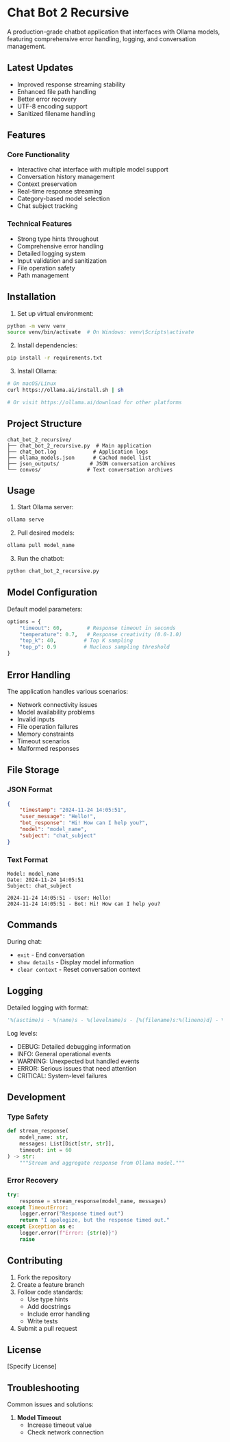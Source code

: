 # Chat Bot 2 Recursive

A production-grade chatbot application that interfaces with Ollama models, featuring comprehensive error handling, logging, and conversation management.

## Latest Updates

* Improved response streaming stability
* Enhanced file path handling
* Better error recovery
* UTF-8 encoding support
* Sanitized filename handling

## Features

### Core Functionality

* Interactive chat interface with multiple model support
* Conversation history management
* Context preservation
* Real-time response streaming
* Category-based model selection
* Chat subject tracking

### Technical Features

* Strong type hints throughout
* Comprehensive error handling
* Detailed logging system
* Input validation and sanitization
* File operation safety
* Path management

## Installation


1. Set up virtual environment:

```bash
python -m venv venv
source venv/bin/activate  # On Windows: venv\Scripts\activate
```


2. Install dependencies:

```bash
pip install -r requirements.txt
```


3. Install Ollama:

```bash
# On macOS/Linux
curl https://ollama.ai/install.sh | sh

# Or visit https://ollama.ai/download for other platforms
```

## Project Structure

```
chat_bot_2_recursive/
├── chat_bot_2_recursive.py  # Main application
├── chat_bot.log            # Application logs
├── ollama_models.json      # Cached model list
├── json_outputs/          # JSON conversation archives
└── convos/               # Text conversation archives
```

## Usage


1. Start Ollama server:

```bash
ollama serve
```


2. Pull desired models:

```bash
ollama pull model_name
```


3. Run the chatbot:

```bash
python chat_bot_2_recursive.py
```

## Model Configuration

Default model parameters:

```python
options = {
    "timeout": 60,        # Response timeout in seconds
    "temperature": 0.7,   # Response creativity (0.0-1.0)
    "top_k": 40,         # Top K sampling
    "top_p": 0.9         # Nucleus sampling threshold
}
```

## Error Handling

The application handles various scenarios:

* Network connectivity issues
* Model availability problems
* Invalid inputs
* File operation failures
* Memory constraints
* Timeout scenarios
* Malformed responses

## File Storage

### JSON Format

```json
{
    "timestamp": "2024-11-24 14:05:51",
    "user_message": "Hello!",
    "bot_response": "Hi! How can I help you?",
    "model": "model_name",
    "subject": "chat_subject"
}
```

### Text Format

```text
Model: model_name
Date: 2024-11-24 14:05:51
Subject: chat_subject

2024-11-24 14:05:51 - User: Hello!
2024-11-24 14:05:51 - Bot: Hi! How can I help you?
```

## Commands

During chat:

* `exit` - End conversation
* `show details` - Display model information
* `clear context` - Reset conversation context

## Logging

Detailed logging with format:

```python
'%(asctime)s - %(name)s - %(levelname)s - [%(filename)s:%(lineno)d] - %(message)s'
```

Log levels:

* DEBUG: Detailed debugging information
* INFO: General operational events
* WARNING: Unexpected but handled events
* ERROR: Serious issues that need attention
* CRITICAL: System-level failures

## Development

### Type Safety

```python
def stream_response(
    model_name: str,
    messages: List[Dict[str, str]],
    timeout: int = 60
) -> str:
    """Stream and aggregate response from Ollama model."""
```

### Error Recovery

```python
try:
    response = stream_response(model_name, messages)
except TimeoutError:
    logger.error("Response timed out")
    return "I apologize, but the response timed out."
except Exception as e:
    logger.error(f"Error: {str(e)}")
    raise
```

## Contributing


1. Fork the repository
2. Create a feature branch
3. Follow code standards:
   * Use type hints
   * Add docstrings
   * Include error handling
   * Write tests
4. Submit a pull request

## License

\[Specify License\]

## Troubleshooting

Common issues and solutions:


1. **Model Timeout**
   * Increase timeout value
   * Check network connection


